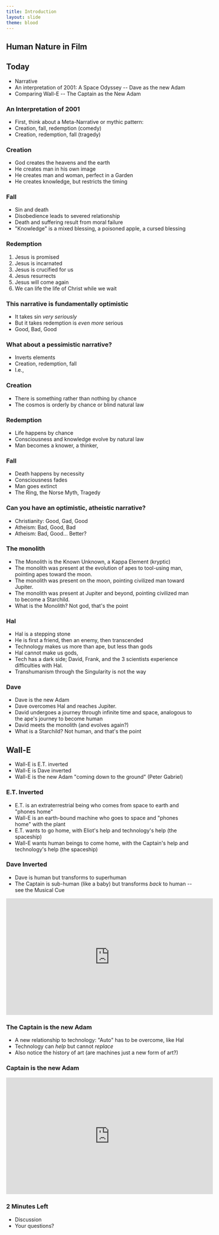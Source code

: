 ```yaml
---
title: Introduction
layout: slide
theme: blood
---
```


<section data-background="http://keithbuhler.com/images/background-walle.jpg"><!--Day 1 begin-->
<section data-background="http://pixar-animation.weebly.com/uploads/8/7/6/3/8763219/3481980_orig.png" data-markdown><!--Intro slide begin-->

## Human Nature in Film

</section> <!--Intro slide end-->
<section data-markdown> 

## Today

- Narrative
- An interpretation of 2001: A Space Odyssey -- Dave as the new Adam
- Comparing Wall-E -- The Captain as the New Adam


</section><section data-markdown> 




### An Interpretation of 2001

- First, think about a Meta-Narrative or mythic pattern: 
- Creation, fall, redemption (comedy)
- Creation, redemption, fall (tragedy)

</section><section data-markdown> 

### Creation

- God creates the heavens and the earth
- He creates man in his own image
- He creates man and woman, perfect in a Garden
- He creates knowledge, but restricts the timing

</section><section data-markdown> 

### Fall

- Sin and death
- Disobedience leads to severed relationship
- Death and suffering result from moral failure
- "Knowledge" is a mixed blessing, a poisoned apple, a cursed blessing

</section><section data-markdown> 

### Redemption

1. Jesus is promised
2. Jesus is incarnated
3. Jesus is crucified for us
4. Jesus resurrects
5. Jesus will come again
6. We can life the life of Christ while we wait

</section><section data-markdown> 

### This narrative is fundamentally optimistic

- It takes sin _very seriously_
- But it takes redemption is _even more_ serious
- Good, Bad, Good


</section><section data-markdown> 

### What about a pessimistic narrative? 

- Inverts elements
- Creation, redemption, fall
- I.e., 

</section><section data-markdown> 

### Creation
- There is something rather than nothing by chance
- The cosmos is orderly by chance or blind natural law


</section><section data-markdown> 

### Redemption
- Life happens by chance
- Consciousness and knowledge evolve by natural law
- Man becomes a knower, a thinker, 


</section><section data-markdown> 

### Fall

- Death happens by necessity
- Consciousness fades
- Man goes extinct
- The Ring, the Norse Myth, Tragedy


</section><section data-markdown> 

### Can you have an optimistic, atheistic narrative?

- Christianity: Good, Gad, Good
- Atheism: Bad, Good, Bad
- Atheism: Bad, Good... Better?


</section><section data-markdown> 

### The monolith 


- The Monolith is the Known Unknown, a Kappa Element (kryptic)
- The monolith was present at the evolution of apes to tool-using man, pointing apes toward the moon. 
- The monolith was present on the moon, pointing civilized man toward Jupiter. 
- The monolith was present at Jupiter and beyond, pointing civilized man to become a Starchild. 
- What is the Monolith? Not god, that's the point

</section><section data-markdown> 

### Hal

- Hal is a stepping stone
- He is first a friend, then an enemy, then transcended
- Technology makes us more than ape, but less than gods
- Hal cannot make us gods, 
- Tech has a dark side; David, Frank, and the 3 scientists experience difficulties with Hal.
- Transhumanism through the Singularity is not the way

</section><section data-markdown> 

### Dave

- Dave is the new Adam
- Dave overcomes Hal and reaches Jupiter.
- David undergoes a journey through infinite time and space, analogous to the ape's journey to become human
- David meets the monolith (and evolves again?) 
- What is a Starchild? Not human, and that's the point



</section><section data-markdown> 

## Wall-E

- Wall-E is E.T. inverted
- Wall-E is Dave inverted
- Wall-E is the new Adam "coming down to the ground" (Peter Gabriel)



</section><section data-markdown> 

### E.T. Inverted

- E.T. is an extraterrestrial being who comes from space to earth and "phones home"
- Wall-E is an earth-bound machine who goes to space and "phones home" with the plant
- E.T. wants to go home, with Eliot's help and technology's help (the spaceship)
- Wall-E wants human beings to come home, with the Captain's help and technology's help (the spaceship)

</section><section data-markdown> 

### Dave Inverted

- Dave is human but transforms to superhuman
- The Captain is sub-human (like a baby) but transforms _back_ to human -- see the Musical Cue

<iframe width="560" height="315" src="https://www.youtube.com/embed/qSaGrbnEesg" frameborder="0" allowfullscreen></iframe>

### The Captain is the new Adam

- A new relationship to technology: "Auto" has to be overcome, like Hal
- Technology can _help_ but cannot _replace_
- Also notice the history of art (are machines just a new form of art?)



</section><section data-markdown> 

### Captain is the new Adam


<iframe width="560" height="315" src="https://www.youtube.com/embed/hscu7cc1_2Y" frameborder="0" allowfullscreen></iframe>


</section><section data-markdown> 

### 2 Minutes Left
- Discussion
- Your questions?





</section>
</section><!--Day 1 end-->

